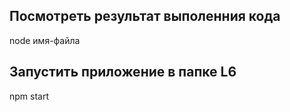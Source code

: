 ## Посмотреть результат выполенния кода 
node имя-файла
## Запустить приложение в папке L6
npm start
